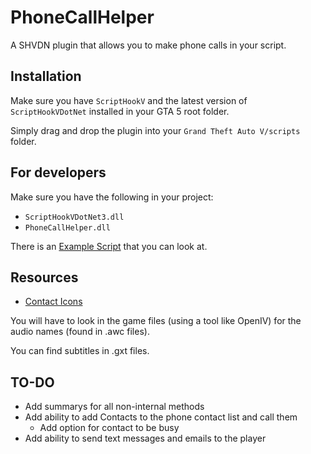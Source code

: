 # PhoneCallHelper
A SHVDN plugin that allows you to make phone calls in your script.

## Installation
Make sure you have `ScriptHookV` and the latest version of `ScriptHookVDotNet` installed in your GTA 5 root folder. 

Simply drag and drop the plugin into your `Grand Theft Auto V/scripts` folder.

## For developers
Make sure you have the following in your project:
- `ScriptHookVDotNet3.dll`
- `PhoneCallHelper.dll`

There is an [Example Script](https://github.com/OnlyRealNubs/PhoneCallHelper/blob/master/Example/ExampleScript.cs) that you can look at.

## Resources
- [Contact Icons](https://wiki.gtanet.work/index.php?title=Notification_Pictures)

You will have to look in the game files (using a tool like OpenIV) for the audio names (found in .awc files). 

You can find subtitles in .gxt files.

## TO-DO

- Add summarys for all non-internal methods
- Add ability to add Contacts to the phone contact list and call them
   - Add option for contact to be busy
- Add ability to send text messages and emails to the player

